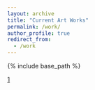 ```yaml
---
layout: archive
title: "Current Art Works"
permalink: /work/
author_profile: true
redirect_from:
  - /work
---
```


{% include base_path %}

[1](/images/works/1.jpg)